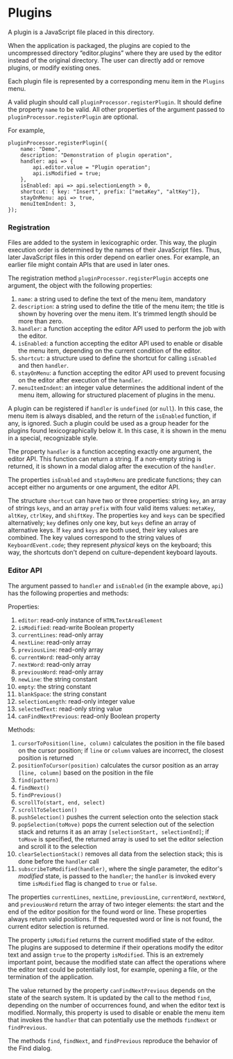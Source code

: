 # Plugins

A plugin is a JavaScript file placed in this directory.

When the application is packaged, the plugins are copied to the uncompressed directory “editor.plugins” where they are used by the editor instead of the original directory. The user can directly add or remove plugins, or modify existing ones.

Each plugin file is represented by a corresponding menu item in the `Plugins` menu.

A valid plugin should call `pluginProcessor.registerPlugin`.
It should define the property `name` to be valid. All other properties of the argument passed to `pluginProcessor.registerPlugin` are optional.

For example,
~~~
pluginProcessor.registerPlugin({
    name: "Demo",
    description: "Demonstration of plugin operation",
    handler: api => {
	    api.editor.value = "Plugin operation";
        api.isModified = true;
    },
    isEnabled: api => api.selectionLength > 0,
    shortcut: { key: "Insert", prefix: ["metaKey", "altKey"]},
    stayOnMenu: api => true,
    menuItemIndent: 3,
});
~~~

### Registration

Files are added to the system in lexicographic order. This way, the plugin execution order is determined by the names of their JavaScript files. Thus, later JavaScript files in this order depend on earlier ones. For example, an earlier file might contain APIs that are used in later ones.

The registration method `pluginProcessor.registerPlugin` accepts one argument, the object with the following properties:

1. `name`: a string used to define the text of the menu item, mandatory
1. `description`: a string used to define the title of the menu item; the title is shown by hovering over the menu item. It's trimmed length should be more than zero.
1. `handler`: a function accepting the editor API used to perform the job with the editor.
1. `isEnabled`: a function accepting the editor API used to enable or disable the menu item, depending on the current condition of the editor.
1. `shortcut`: a structure used to define the shortcut for calling `isEnabled` and then `handler`.
1. `stayOnMenu`: a function accepting the editor API used to prevent focusing on the editor after execution of the `handler`.
1. `menuItemIndent`: an integer value determines the additional indent of the menu item, allowing for structured placement of plugins in the menu.

A plugin can be registered if `handler` is `undefined` (or `null`). In this case, the menu item is always disabled, and the return of the `isEnabled` function, if any, is ignored. Such a plugin could be used as a group header for the plugins found lexicographically below it. In this case, it is shown in the menu in a special, recognizable style.

The property `handler` is a function accepting exactly one argument, the editor API. This function can return a string. If a non-empty string is returned, it is shown in a modal dialog after the execution of the `handler`.

The properties `isEnabled` and `stayOnMenu` are predicate functions; they can accept either no arguments or one argument, the editor API.

The structure `shortcut` can have two or three properties: string `key`, an array of strings `keys`, and an array `prefix` with four valid items values: `metaKey`, `altKey`, `ctrlKey`, and `shiftKey`. The properties `key` and `keys` can be specified alternatively; `key` defines only one key, but `keys` define an array of alternative keys. If `key` and `keys` are both used, their key values are combined. The key values correspond to the string values of `KeyboardEvent.code`; they represent *physical* keys on the keyboard; this way, the shortcuts don't depend on culture-dependent keyboard layouts.

### Editor API

The argument passed to `handler` and `isEnabled` (in the example above, `api`) has the following properties and methods:

Properties:

1. `editor`: read-only instance of `HTMLTextAreaElement`
1. `isModified`: read-write Boolean property
1. `currentLines`: read-only array
1. `nextLine`: read-only array
1. `previousLine`: read-only array
1. `currentWord`: read-only array
1. `nextWord`: read-only array
1. `previousWord`: read-only array
1. `newLine`: the string constant
1. `empty`: the string constant
1. `blankSpace`: the string constant
1. `selectionLength`: read-only integer value
1. `selectedText`: read-only string value
1. `canFindNextPrevious`: read-only Boolean property

Methods:

1. `cursorToPosition(line, column)` calculates the position in the file based on the cursor position; if `line` or `column` values are incorrect, the closest position is returned
1. `positionToCursor(position)` calculates the cursor position as an array `[line, column]` based on the position in the file
1. `find(pattern)`
1. `findNext()`
1. `findPrevious()`
1. `scrollTo(start, end, select)`
1. `scrollToSelection()`
1. `pushSelection()` pushes the current selection onto the selection stack
1. `popSelection(toMove)` pops the current selection out of the selection stack and returns it as an array `[selectionStart, selectionEnd]`; if `toMove` is specified, the returned array is used to set the editor selection and scroll it to the selection
1. `clearSelectionStack()` removes all data from the selection stack; this is done before the `handler` call
1. `subscribeToModified(handler)`, where the single parameter, the editor's *modified* state, is passed to the `handler`; the `handler` is invoked every time `isModified` flag is changed to `true` or `false`.

The properties `currentLines`, `nextLine`, `previousLine`, `currentWord`, `nextWord`, and `previousWord` return the array of two integer elements: the start and the end of the editor position for the found word or line. These properties always return valid positions. If the requested word or line is not found, the current editor selection is returned.

The property `isModified` returns the current modified state of the editor. The plugins are supposed to determine if their operations modify the editor text and assign `true` to the property `isModified`. This is an extremely important point, because the modified state can affect the operations where the editor text could be potentially lost, for example, opening a file, or the termination of the application.

The value returned by the property `canFindNextPrevious` depends on the state of the search system. It is updated by the call to the method `find`, depending on the number of occurrences found, and when the editor text is modified. Normally, this property is used to disable or enable the menu item that invokes the `handler` that can potentially use the methods `findNext` or `findPrevious`.

The methods `find`, `findNext`, and `findPrevious` reproduce the behavior of the Find dialog.
